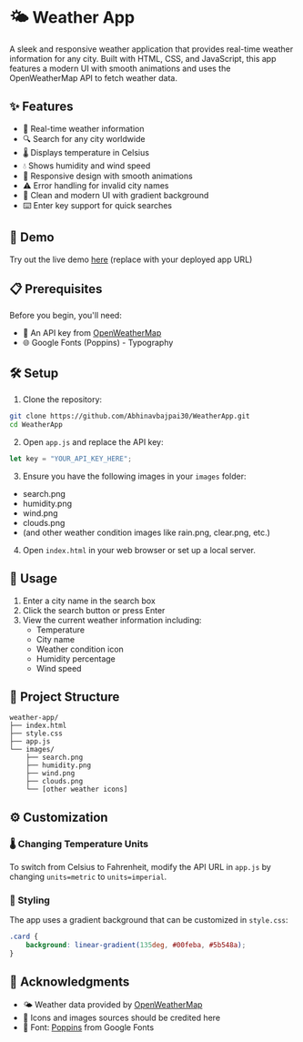 # 🌤️ Weather App

A sleek and responsive weather application that provides real-time weather information for any city. Built with HTML, CSS, and JavaScript, this app features a modern UI with smooth animations and uses the OpenWeatherMap API to fetch weather data.

## ✨ Features

- 🔄 Real-time weather information
- 🔍 Search for any city worldwide
- 🌡️ Displays temperature in Celsius
- 💧 Shows humidity and wind speed
- 📱 Responsive design with smooth animations
- ⚠️ Error handling for invalid city names
- 🎨 Clean and modern UI with gradient background
- ⌨️ Enter key support for quick searches

## 🚀 Demo

Try out the live demo [here](https://abhinavbajpai30.github.io/WeatherApp/) (replace with your deployed app URL)

## 📋 Prerequisites

Before you begin, you'll need:
- 🔑 An API key from [OpenWeatherMap](https://openweathermap.org/api)
- 🌐 Google Fonts (Poppins) - Typography

## 🛠️ Setup

1. Clone the repository:
```bash
git clone https://github.com/Abhinavbajpai30/WeatherApp.git
cd WeatherApp
```

2. Open `app.js` and replace the API key:
```javascript
let key = "YOUR_API_KEY_HERE";
```

3. Ensure you have the following images in your `images` folder:
- search.png
- humidity.png
- wind.png
- clouds.png
- (and other weather condition images like rain.png, clear.png, etc.)

4. Open `index.html` in your web browser or set up a local server.

## 📱 Usage

1. Enter a city name in the search box
2. Click the search button or press Enter
3. View the current weather information including:
   - Temperature
   - City name
   - Weather condition icon
   - Humidity percentage
   - Wind speed

## 📁 Project Structure

```
weather-app/
├── index.html
├── style.css
├── app.js
└── images/
    ├── search.png
    ├── humidity.png
    ├── wind.png
    ├── clouds.png
    └── [other weather icons]
```

## ⚙️ Customization

### 🌡️ Changing Temperature Units
To switch from Celsius to Fahrenheit, modify the API URL in `app.js` by changing `units=metric` to `units=imperial`.

### 🎨 Styling
The app uses a gradient background that can be customized in `style.css`:
```css
.card {
    background: linear-gradient(135deg, #00feba, #5b548a);
}
```

## 👏 Acknowledgments

- 🌤️ Weather data provided by [OpenWeatherMap](https://openweathermap.org/)
- 🎨 Icons and images sources should be credited here
- 📝 Font: [Poppins](https://fonts.google.com/specimen/Poppins) from Google Fonts
